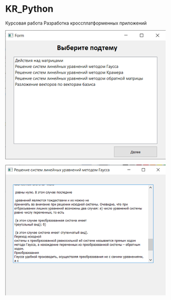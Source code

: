 # KR_Python
Курсовая работа Разработка кроссплатформенных приложений

![Screenshot](img.png)

![Screenshot](img2.png)
